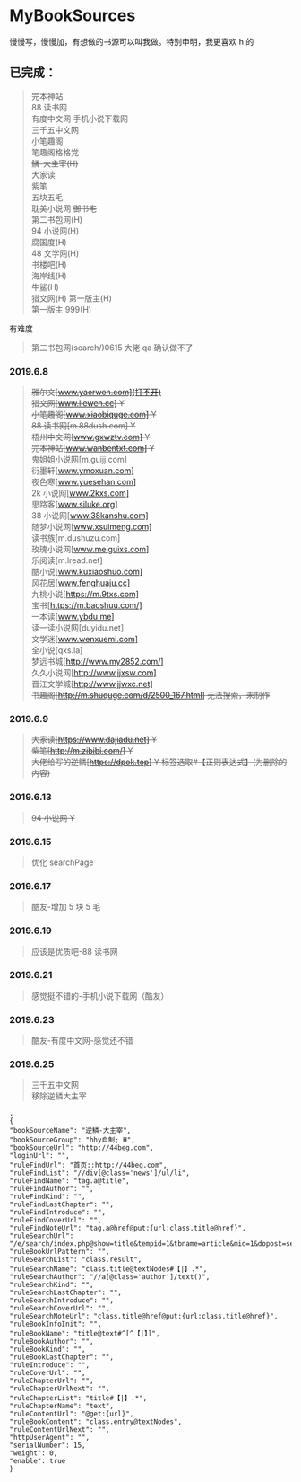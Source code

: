 # MyBookSources

慢慢写，慢慢加，有想做的书源可以叫我做。特别申明，我更喜欢 h 的

## 已完成：

> 完本神站  
> 88 读书网  
> 有度中文网
> 手机小说下载网  
> 三千五中文网  
> 小笔趣阁  
> 笔趣阁格格党  
> ~~鳞-大主宰(H)~~  
> 大家读  
> 紫笔  
> 五块五毛  
> 耽美小说网
> ~~御书宅~~  
> 第二书包网(H)  
> 94 小说网(H)  
> 腐国度(H)  
> 48 文学网(H)  
> 书楼吧(H)  
> 海岸线(H)  
> 牛鲨(H)  
> 猎文网(H)
> 第一版主(H)  
> 第一版主 999(H)

有难度

> 第二书包网(search/)0615 大佬 qa 确认做不了

### 2019.6.8

> ~~雅尔文[www.yaerwen.com](打不开)~~  
> ~~猎文网[www.liewen.cc] Y~~  
> ~~小笔趣阁[www.xiaobiquge.com] Y~~  
> ~~88 读书网[m.88dush.com] Y~~  
> ~~梧州中文网[www.gxwztv.com] Y~~  
> ~~完本神站[www.wanbentxt.com] Y~~  
> 鬼姐姐小说网[m.guijj.com]  
> 衍墨轩[www.ymoxuan.com]  
> 夜色寒[www.yuesehan.com]  
> 2k 小说网[www.2kxs.com]  
> 思路客[www.siluke.org]  
> 38 小说网[www.38kanshu.com]  
> 随梦小说网[www.xsuimeng.com]  
> 读书族[m.dushuzu.com]  
> 玫瑰小说网[www.meiguixs.com]  
> 乐阅读[m.lread.net]  
> 酷小说[www.kuxiaoshuo.com]  
> 风花居[www.fenghuaju.cc]  
> 九桃小说[https://m.9txs.com]  
> 宝书[https://m.baoshuu.com/]  
> 一本读[www.ybdu.me]  
> 读一读小说网[duyidu.net]  
> 文学迷[www.wenxuemi.com]  
> 全小说[qxs.la]  
> 梦远书城[http://www.my2852.com/]  
> 久久小说网[http://www.jjxsw.com]  
> 晋江文学城[http://www.jjwxc.net]  
> ~~书趣阁[http://m.shuquge.com/d/2500_167.html] 无法搜索，未制作~~

### 2019.6.9

> ~~大家读[https://www.dajiadu.net] Y~~  
> ~~紫笔[http://m.zibibi.com/] Y~~  
> ~~大佬给写的逆鳞[https://dpok.top] Y 标签选取#【正则表达式】(为删除的内容)~~

### 2019.6.13

> ~~94 小说网 Y~~

### 2019.6.15

> 优化 searchPage

### 2019.6.17

> 酷友-增加 5 块 5 毛

### 2019.6.19

> 应该是优质吧-88 读书网

### 2019.6.21

> 感觉挺不错的-手机小说下载网（酷友）

### 2019.6.23

> 酷友-有度中文网-感觉还不错

### 2019.6.25

> 三千五中文网  
> 移除逆鳞大主宰

```
,
{
"bookSourceName": "逆鳞-大主宰",
"bookSourceGroup": "hhy自制; H",
"bookSourceUrl": "http://44beg.com",
"loginUrl": "",
"ruleFindUrl": "首页::http://44beg.com",
"ruleFindList": "//div[@class='news']/ul/li",
"ruleFindName": "tag.a@title",
"ruleFindAuthor": "",
"ruleFindKind": "",
"ruleFindLastChapter": "",
"ruleFindIntroduce": "",
"ruleFindCoverUrl": "",
"ruleFindNoteUrl": "tag.a@href@put:{url:class.title@href}",
"ruleSearchUrl":
"/e/search/index.php@show=title&tempid=1&tbname=article&mid=1&dopost=search&keyboard=searchKey&submit=|char=gb2312",
"ruleBookUrlPattern": "",
"ruleSearchList": "class.result",
"ruleSearchName": "class.title@textNodes#【|】.*",
"ruleSearchAuthor": "//a[@class='author']/text()",
"ruleSearchKind": "",
"ruleSearchLastChapter": "",
"ruleSearchIntroduce": "",
"ruleSearchCoverUrl": "",
"ruleSearchNoteUrl": "class.title@href@put:{url:class.title@href}",
"ruleBookInfoInit": "",
"ruleBookName": "title@text#^[^【|】]",
"ruleBookAuthor": "",
"ruleBookKind": "",
"ruleBookLastChapter": "",
"ruleIntroduce": "",
"ruleCoverUrl": "",
"ruleChapterUrl": "",
"ruleChapterUrlNext": "",
"ruleChapterList": "title#【|】.*",
"ruleChapterName": "text",
"ruleContentUrl": "@get:{url}",
"ruleBookContent": "class.entry@textNodes",
"ruleContentUrlNext": "",
"httpUserAgent": "",
"serialNumber": 15,
"weight": 0,
"enable": true
}
```
